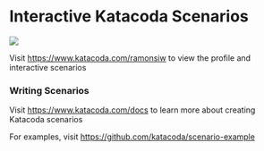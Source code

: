 # Interactive Katacoda Scenarios

[![](http://shields.katacoda.com/katacoda/ramonsiw/count.svg)](https://www.katacoda.com/ramonsiw "Get your profile on Katacoda.com")

Visit https://www.katacoda.com/ramonsiw to view the profile and interactive scenarios

### Writing Scenarios
Visit https://www.katacoda.com/docs to learn more about creating Katacoda scenarios

For examples, visit https://github.com/katacoda/scenario-example
